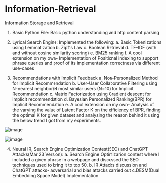 # Information-Retrieval
Information Storage and Retrieval



1. Basic Python File: Basic python understanding and http content parsing
2. Lyrical Search Engine:
  Implemented the following:
  a. Basic Tokenizations using Lemmatization
  b. Zipf's Law
  c. Boolean Retrieval
  d. TF-IDF (with and without cosine similarity scoring)
  e. BM25 ranking
  f. A cool extension on my own- Implementation of Positional indexing to support phrase queries and proof of its implementation correctness via different use-cases
  
3. Recommendations with Implicit Feedback
  a. Non-Personalized Method for Implicit Recommendation
  b. User-User Collaborative Filtering using N-nearest neighbor/N most similar users (N=10) for Implicit Recommendation
  c. Matrix Factorization using Gradient descent for implicit recommendation
  d. Bayesian Personalized Ranking(BPR) for Implicit Recommendation
  e. A cool extension on my own- Analysis of the varying the value of Latent Factor K on the efficiency of BPR, finding the optimal K for given dataset and analysing the reason behind it using the below trend I got from my experiments.
  
  ![image](https://user-images.githubusercontent.com/117051201/225868898-40095930-5ea1-4315-bfea-241b47592129.png)
  
  ![image](https://user-images.githubusercontent.com/117051201/225869077-b697a988-7e4f-4d41-9b45-d6e7b1a1ea75.png)
  
  
4. Neural IR, Search Engine Optimization Contest(SEO) and ChatGPT Attacks(Mar 23 Version): 
  a. Search Engine Optimizarion contest where I included a given phrase in a webpage and discussed the SEO techniques used to bring it to top 50.
  b. IR Attacks discussion and ChatGPT attacks- adversarial and bias attacks carried out
  c.DESM(Dual Embedding Space Model) Implementation
  


